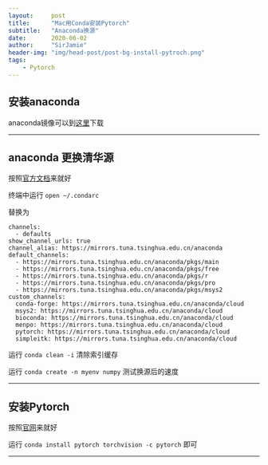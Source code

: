 ```yaml
---
layout:     post
title:      "Mac用Conda安装Pytorch"
subtitle:   "Anaconda换源"
date:       2020-06-02
author:     "SirJamie"
header-img: "img/head-post/post-bg-install-pytroch.png"
tags:
    - Pytorch
---
```


## 安装anaconda

anaconda镜像可以到[这里](https://mirrors.tuna.tsinghua.edu.cn/anaconda/archive/)下载

---

## anaconda 更换清华源

按照[官方文档](https://mirror.tuna.tsinghua.edu.cn/help/anaconda/)来就好

终端中运行 ``open ~/.condarc``

替换为
```
channels:
  - defaults
show_channel_urls: true
channel_alias: https://mirrors.tuna.tsinghua.edu.cn/anaconda
default_channels:
  - https://mirrors.tuna.tsinghua.edu.cn/anaconda/pkgs/main
  - https://mirrors.tuna.tsinghua.edu.cn/anaconda/pkgs/free
  - https://mirrors.tuna.tsinghua.edu.cn/anaconda/pkgs/r
  - https://mirrors.tuna.tsinghua.edu.cn/anaconda/pkgs/pro
  - https://mirrors.tuna.tsinghua.edu.cn/anaconda/pkgs/msys2
custom_channels:
  conda-forge: https://mirrors.tuna.tsinghua.edu.cn/anaconda/cloud
  msys2: https://mirrors.tuna.tsinghua.edu.cn/anaconda/cloud
  bioconda: https://mirrors.tuna.tsinghua.edu.cn/anaconda/cloud
  menpo: https://mirrors.tuna.tsinghua.edu.cn/anaconda/cloud
  pytorch: https://mirrors.tuna.tsinghua.edu.cn/anaconda/cloud
  simpleitk: https://mirrors.tuna.tsinghua.edu.cn/anaconda/cloud

```

运行 ``conda clean -i`` 清除索引缓存

运行 ``conda create -n myenv numpy`` 测试换源后的速度

---

## 安装Pytorch
按照[官网](https://pytorch.org/get-started/locally/)来就好 

运行 ``conda install pytorch torchvision -c pytorch`` 即可

---
